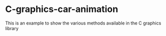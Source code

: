 # C-graphics-car-animation
This is an example to show the various methods available in the C graphics library
